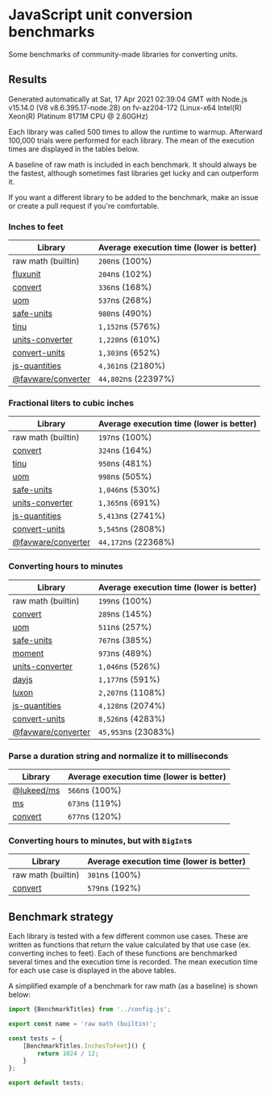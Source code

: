 # JavaScript unit conversion benchmarks

Some benchmarks of community-made libraries for converting units.

## Results

<!-- beginblock(results) -->

Generated automatically at Sat, 17 Apr 2021 02:39:04 GMT with Node.js v15.14.0 (V8 v8.6.395.17-node.28) on fv-az204-172 (Linux-x64 Intel(R) Xeon(R) Platinum 8171M CPU @ 2.60GHz)

Each library was called 500 times to allow the runtime to warmup.
Afterward 100,000 trials were performed for each library.
The mean of the execution times are displayed in the tables below.

A baseline of raw math is included in each benchmark.
It should always be the fastest, although sometimes fast libraries get lucky and can outperform it.

If you want a different library to be added to the benchmark, make an issue or create a pull request if you're comfortable.

### Inches to feet

| Library                                                            | Average execution time (lower is better) |
| ------------------------------------------------------------------ | ---------------------------------------- |
| raw math (builtin)                                                 | `200`ns (100%)                           |
| [fluxunit](https://npmjs.com/package/fluxunit)                     | `204`ns (102%)                           |
| [convert](https://npmjs.com/package/convert)                       | `336`ns (168%)                           |
| [uom](https://npmjs.com/package/uom)                               | `537`ns (268%)                           |
| [safe-units](https://npmjs.com/package/safe-units)                 | `980`ns (490%)                           |
| [tinu](https://npmjs.com/package/tinu)                             | `1,152`ns (576%)                         |
| [units-converter](https://npmjs.com/package/units-converter)       | `1,220`ns (610%)                         |
| [convert-units](https://npmjs.com/package/convert-units)           | `1,303`ns (652%)                         |
| [js-quantities](https://npmjs.com/package/js-quantities)           | `4,361`ns (2180%)                        |
| [@favware/converter](https://npmjs.com/package/@favware/converter) | `44,802`ns (22397%)                      |

### Fractional liters to cubic inches

| Library                                                            | Average execution time (lower is better) |
| ------------------------------------------------------------------ | ---------------------------------------- |
| raw math (builtin)                                                 | `197`ns (100%)                           |
| [convert](https://npmjs.com/package/convert)                       | `324`ns (164%)                           |
| [tinu](https://npmjs.com/package/tinu)                             | `950`ns (481%)                           |
| [uom](https://npmjs.com/package/uom)                               | `998`ns (505%)                           |
| [safe-units](https://npmjs.com/package/safe-units)                 | `1,046`ns (530%)                         |
| [units-converter](https://npmjs.com/package/units-converter)       | `1,365`ns (691%)                         |
| [js-quantities](https://npmjs.com/package/js-quantities)           | `5,413`ns (2741%)                        |
| [convert-units](https://npmjs.com/package/convert-units)           | `5,545`ns (2808%)                        |
| [@favware/converter](https://npmjs.com/package/@favware/converter) | `44,172`ns (22368%)                      |

### Converting hours to minutes

| Library                                                            | Average execution time (lower is better) |
| ------------------------------------------------------------------ | ---------------------------------------- |
| raw math (builtin)                                                 | `199`ns (100%)                           |
| [convert](https://npmjs.com/package/convert)                       | `289`ns (145%)                           |
| [uom](https://npmjs.com/package/uom)                               | `511`ns (257%)                           |
| [safe-units](https://npmjs.com/package/safe-units)                 | `767`ns (385%)                           |
| [moment](https://npmjs.com/package/moment)                         | `973`ns (489%)                           |
| [units-converter](https://npmjs.com/package/units-converter)       | `1,046`ns (526%)                         |
| [dayjs](https://npmjs.com/package/dayjs)                           | `1,177`ns (591%)                         |
| [luxon](https://npmjs.com/package/luxon)                           | `2,207`ns (1108%)                        |
| [js-quantities](https://npmjs.com/package/js-quantities)           | `4,128`ns (2074%)                        |
| [convert-units](https://npmjs.com/package/convert-units)           | `8,526`ns (4283%)                        |
| [@favware/converter](https://npmjs.com/package/@favware/converter) | `45,953`ns (23083%)                      |

### Parse a duration string and normalize it to milliseconds

| Library                                            | Average execution time (lower is better) |
| -------------------------------------------------- | ---------------------------------------- |
| [@lukeed/ms](https://npmjs.com/package/@lukeed/ms) | `566`ns (100%)                           |
| [ms](https://npmjs.com/package/ms)                 | `673`ns (119%)                           |
| [convert](https://npmjs.com/package/convert)       | `677`ns (120%)                           |

### Converting hours to minutes, but with `BigInt`s

| Library                                      | Average execution time (lower is better) |
| -------------------------------------------- | ---------------------------------------- |
| raw math (builtin)                           | `301`ns (100%)                           |
| [convert](https://npmjs.com/package/convert) | `579`ns (192%)                           |

<!-- endblock(results) -->

## Benchmark strategy

Each library is tested with a few different common use cases.
These are written as functions that return the value calculated by that use case (ex. converting inches to feet).
Each of these functions are benchmarked several times and the execution time is recorded.
The mean execution time for each use case is displayed in the above tables.

A simplified example of a benchmark for raw math (as a baseline) is shown below:

```js
import {BenchmarkTitles} from '../config.js';

export const name = 'raw math (builtin)';

const tests = {
	[BenchmarkTitles.InchesToFeet]() {
		return 1024 / 12;
	}
};

export default tests;
```

